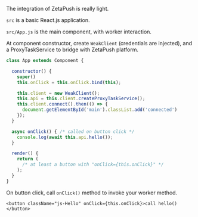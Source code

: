 The integration of ZetaPush is really light.

`src` is a basic React.js application.

`src/App.js` is the main component, with worker interaction.

At component constructor, create `WeakClient` (credentials are injected), and a ProxyTaskService to bridge with ZetaPush platform.

```js
class App extends Component {

  constructor() {
    super()
    this.onClick = this.onClick.bind(this);

    this.client = new WeakClient();
    this.api = this.client.createProxyTaskService();
    this.client.connect().then(() => {
      document.getElementById('main').classList.add('connected')
    });
  }

  async onClick() { /* called on button click */
    console.log(await this.api.hello());
  }

  render() {
    return (
      /* at least a button with "onClick={this.onClick}" */
    );
  }
}
```

On button click, call `onClick()` method to invoke your worker method.

`<button className="js-Hello" onClick={this.onClick}>call hello()</button>`